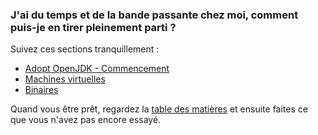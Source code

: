 ### J'ai du temps et de la bande passante chez moi, comment puis-je en tirer pleinement parti ?

Suivez ces sections tranquillement :

* [Adopt OpenJDK - Commencement](../adopt-openjdk-getting-started/adopt_openjdk_-_getting_started.md)
* [Machines virtuelles](../virtual-machines/virtual_machines.md)
* [Binaires](../binaries/binaries.md)

Quand vous être prêt, regardez la [table des matières](http://neomatrix369.gitbooks.io/adoptopenjdk-getting-started-kit/content/) et ensuite faites ce que vous n'avez pas encore essayé.
 
